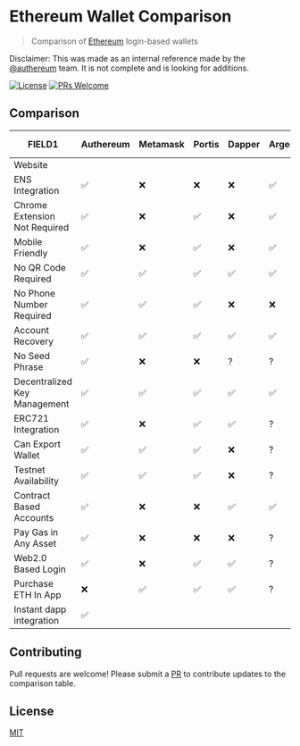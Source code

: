 # Ethereum Wallet Comparison

> Comparison of [Ethereum](https://www.ethereum.org/) login-based wallets

Disclaimer: This was made as an internal reference made by the [@authereum](https://github.com/authereum) team. It is not complete and is looking for additions.

[![License](http://img.shields.io/badge/license-MIT-blue.svg)](https://raw.githubusercontent.com/shanefontaine/ethereum-wallet-comparison/master/LICENSE)
[![PRs Welcome](https://img.shields.io/badge/PRs-welcome-brightgreen.svg)](#contributing)


## Comparison

|FIELD1|Authereum                    |Metamask|Portis                                       |Dapper|Argent|Coinbase Wallet|Status|Trust Wallet|Ledger|Gnosis Safe|ETHVault             |NiftyWallet|
|------|-----------------------------|--------|---------------------------------------------|------|------|---------------|------|------------|------|-----------|---------------------|-----------|
|Website|                             |        |                                             |      |      |               |      |            |      |           |https://ethvault.xyz/|           |
|ENS Integration|✅                            |❌       |❌                                            |❌     |✅     |❌              |✅     |❌           |❌     |❌          |❌                    |           |
|Chrome Extension Not Required|✅                            |❌       |✅                                            |❌     |✅     |✅              |✅     |✅           |✅     |❌          |✅                    |           |
|Mobile Friendly|✅                            |❌       |✅                                            |❌     |✅     |✅              |✅     |✅           |❌     |✅          |                     |           |
|No QR Code Required|✅                            |✅       |✅                                            |✅     |✅     |✅              |✅     |✅           |✅     |❌          |                     |           |
|No Phone Number Required|✅                            |✅       |✅                                            |❌     |❌     |❌              |✅     |✅           |✅     |?          |                     |           |
|Account Recovery|✅                            |✅       |✅                                            |✅     |✅     |✅              |❌     |✅           |❌     |❌          |                     |           |
|No Seed Phrase|✅                            |❌       |❌                                            |?     |?     |❌              |✅     |❌           |❌     |?          |                     |           |
|Decentralized Key Management|✅                            |✅       |✅                                            |✅     |✅     |✅              |✅     |?           |✅     |✅          |                     |           |
|ERC721 Integration|✅                            |❌       |✅                                            |✅     |?     |✅              |✅     |✅           |❌     |❌          |                     |           |
|Can Export Wallet|✅                            |✅       |✅                                            |❌     |?     |❌              |❌     |❌           |✅     |?          |                     |           |
|Testnet Availability|✅                            |✅       |✅                                            |❌     |?     |✅              |✅     |❌           |✅     |?          |                     |           |
|Contract Based Accounts|✅                            |❌       |❌                                            |✅     |✅     |❌              |❌     |❌           |❌     |✅          |                     |           |
|Pay Gas in Any Asset|✅                            |❌       |❌                                            |❌     |?     |❌              |❌     |❌           |❌     |?          |                     |           |
|Web2.0 Based Login|✅                            |❌       |✅                                            |✅     |?     |❌              |✅     |❌           |❌     |?          |                     |           |
|Purchase ETH In App|❌                            |✅       |✅                                            |✅     |?     |✅              |❌     |❌           |❌     |?          |❌                    |           |
|Instant dapp integration|✅                            |        |                                             |      |      |               |      |            |      |           |❌                    |           |

## Contributing

Pull requests are welcome! Please submit a [PR](https://github.com/shanefontaine/ethereum-wallet-comparison/compare) to contribute updates to the comparison table.

## License

[MIT](LICENSE)

